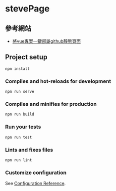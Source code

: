 # stevePage


## 參考網站
* [將vue專案一鍵部屬github靜態頁面](https://hsiangfeng.github.io/vue/20200214/1055437216/)


## Project setup
```
npm install
```

### Compiles and hot-reloads for development
```
npm run serve
```

### Compiles and minifies for production
```
npm run build
```

### Run your tests
```
npm run test
```

### Lints and fixes files
```
npm run lint
```

### Customize configuration
See [Configuration Reference](https://cli.vuejs.org/config/).
